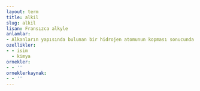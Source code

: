 ```yaml
---
layout: term
title: alkil
slug: alkil
lisan: Fransızca alkyle
anlamlar:
- Alkanların yapısında bulunan bir hidrojen atomunun kopması sonucunda oluşan köklerin genel adı
ozellikler:
- - isim
  - kimya
ornekler:
- - ''
orneklerkaynak:
- - ''
---
```

